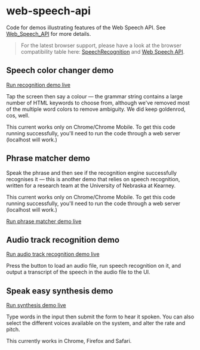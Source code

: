 # web-speech-api

Code for demos illustrating features of the Web Speech API. See [Web_Speech_API](https://developer.mozilla.org/en-US/docs/Web/API/Web_Speech_API) for more details.

> For the latest browser support, please have a look at the browser compatibility table here: [SpeechRecognition](https://developer.mozilla.org/en-US/docs/Web/API/SpeechRecognition#browser_compatibility) and [Web Speech API](https://developer.mozilla.org/en-US/docs/Web/API/Web_Speech_API#browser_compatibility).

## Speech color changer demo

[Run recognition demo live](https://mdn.github.io/dom-examples/web-speech-api/speech-color-changer/)

Tap the screen then say a colour — the grammar string contains a large number of HTML keywords to choose from, although we've removed most of the multiple word colors to remove ambiguity. We did keep goldenrod, cos, well.

This current works only on Chrome/Chrome Mobile. To get this code running successfully, you'll need to run the code through a web server (localhost will work.)

## Phrase matcher demo

Speak the phrase and then see if the recognition engine successfully recognises it — this is another demo that relies on speech recognition, written for a research team at the University of Nebraska at Kearney.

This current works only on Chrome/Chrome Mobile. To get this code running successfully, you'll need to run the code through a web server (localhost will work.)

[Run phrase matcher demo live](https://mdn.github.io/dom-examples/web-speech-api/phrase-matcher/)

## Audio track recognition demo

[Run audio track recognition demo live](https://mdn.github.io/dom-examples/web-speech-api/audio-track-recognition/)

Press the button to load an audio file, run speech recognition on it, and output a transcript of the speech in the audio file to the UI.

## Speak easy synthesis demo

[Run synthesis demo live](https://mdn.github.io/dom-examples/web-speech-api/speak-easy-synthesis/)

Type words in the input then submit the form to hear it spoken. You can also select the different voices available on the system, and alter the rate and pitch.

This currently works in Chrome, Firefox and Safari.
